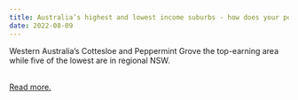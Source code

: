 ```yaml
---
title: Australia’s highest and lowest income suburbs - how does your postcode compare?
date: 2022-08-09
---
```

<p>Western Australia’s Cottesloe and Peppermint Grove the top-earning area while five of the lowest are in regional NSW.</p><br>
<a href='https://www.theguardian.com/business/2022/aug/09/highest-and-lowest-income-suburbs-how-does-your-postcode-compare'>Read more.</a>